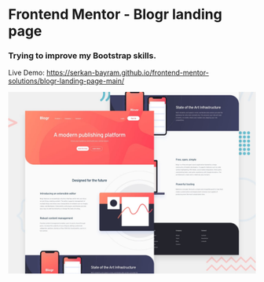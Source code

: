 # Frontend Mentor - Blogr landing page

### Trying to improve my Bootstrap skills.
Live Demo: https://serkan-bayram.github.io/frontend-mentor-solutions/blogr-landing-page-main/

![Design preview for the Blogr landing page coding challenge](./design/desktop-preview.jpg)


